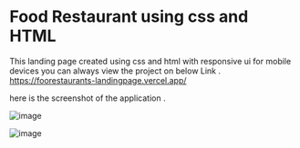 # Food Restaurant using css and HTML 
This landing page created using css and html with responsive ui for mobile devices 
you can always view the project on below Link . 
https://foorestaurants-landingpage.vercel.app/

here is the screenshot of the application . 


![image](https://github.com/ProSrm/foorestaurants/assets/111609339/81255b25-2898-4d91-a499-2bafce967f55)

![image](https://github.com/ProSrm/foorestaurants/assets/111609339/2b58e53b-9bd5-42bb-8b09-91c93d8c8e9f)
